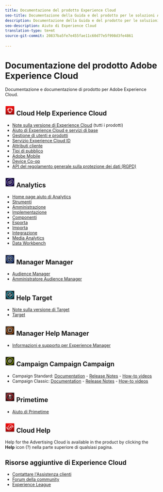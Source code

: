 ```yaml
---
title: Documentazione del prodotto Experience Cloud
seo-title: Documentazione della Guida e del prodotto per le soluzioni Adobe Experience Cloud.
description: Documentazione della Guida e del prodotto per le soluzioni Adobe Experience Cloud.
seo-description: Aiuto di Experience Cloud
translation-type: tm+mt
source-git-commit: 20837ba5fe7e455fae11c60d77e5f998d3fe4861

---
```



# Documentazione del prodotto Adobe Experience Cloud

Documentazione e documentazione di prodotto per Adobe Experience Cloud.

## ![Aiuto di Experience](assets/experience_cloud_appicon_32.png) Cloud Help Experience Cloud

* [Note sulla versione di Experience Cloud](https://docs.adobe.com/content/help/en/release-notes/experience-cloud/current.html) (tutti i prodotti)
* [Aiuto di Experience Cloud e servizi di base](https://docs.adobe.com/content/help/en/core-services/interface/experience-cloud.html)
* [Gestione di utenti e prodotti](https://docs.adobe.com/content/help/en/core-services/interface/manage-users-and-products/admin-getting-started.html)
* [Servizio Experience Cloud ID](https://docs.adobe.com/content/help/en/id-service/using/home.html)
* [Attributi cliente](https://docs.adobe.com/content/help/en/core-services/interface/customer-attributes/attributes.html)
* [Tipi di pubblico](https://docs.adobe.com/content/help/en/core-services/interface/audiences/audience-library.html)
* [Adobe Mobile](https://docs.adobe.com/content/help/en/mobile-services/using/home.html)
* [Device Co-op](https://docs.adobe.com/content/help/en/device-co-op/using/home.html)
* [API del regolamento generale sulla protezione dei dati (RGPD)](https://www.adobe.io/apis/experiencecloud/gdpr.html)

## ![Aiuto Aiuto di](assets/mc_analytics_32.png) Analytics

* [Home page aiuto di Analytics](https://docs.adobe.com/content/help/en/analytics/landing/home.html)
* [Strumenti](https://docs.adobe.com/content/help/en/analytics/analyze/home.html)
* [Amministrazione](https://docs.adobe.com/content/help/en/analytics/admin/home.html)
* [Implementazione](https://docs.adobe.com/content/help/en/analytics/implementation/home.html)
* [Componenti](https://docs.adobe.com/content/help/en/analytics/components/home.html)
* [Esporta](https://docs.adobe.com/content/help/en/analytics/export/home.html)
* [Importa](https://docs.adobe.com/content/help/en/analytics/import/home.html)
* [Integrazione](https://docs.adobe.com/content/help/en/analytics/integration/home.html)
* [Media Analytics](https://docs.adobe.com/content/help/en/media-analytics/using/media-overview.html)
* [Data Workbench](https://marketing.adobe.com/resources/help/en_US/insight/)

## ![Aiuto di Audience Manager Help](assets/mc_audiencemanager_32.png) Manager Manager

* [Audience Manager](https://marketing.adobe.com/resources/help/en_US/aam/)
* [Amministratore Audience Manager](https://marketing.adobe.com/resources/help/en_US/aam/admin/index.html)

## ![Aiuto di Target](assets/mc_target_32.png) Help Target

* [Note sulla versione di Target](https://docs.adobe.com/content/help/en/target/using/release-notes/release-notes.html)
* [Target](https://docs.adobe.com/content/help/en/target/using/target-home.html)

## ![Aiuto di Experience](assets/mc_experiencemanager_32.png) Manager Help Manager

* [Informazioni e supporto per Experience Manager](https://helpx.adobe.com/support/experience-manager.html)

## ![Aiuto](assets/mc_campaign_32.png) Campaign Campaign Campaign

* Campaign Standard: [Documentation](https://helpx.adobe.com/support/campaign/standard.html) - [Release Notes](https://docs.adobe.com/content/help/en/campaign-standard/using/release-notes/release-notes.html) - [How-to videos](https://docs.adobe.com/content/help/en/campaign-learn/campaign-standard-tutorials/overview.html)
* Campaign Classic: [Documentation](https://helpx.adobe.com/support/campaign/classic.html) - [Release Notes](https://docs.campaign.adobe.com/doc/AC/en/RN.html) - [How-to videos](https://docs.adobe.com/content/help/en/campaign-learn/campaign-classic-tutorials/overview.html)

## ![Aiuto di Primetime Help](assets/primetime_app_32.png) Primetime

* [Aiuto di Primetime](http://help.adobe.com/en_US/primetime/)

## ![Aiuto Help Cloud Help](assets/advertisingcloud_appicon_32.png) Cloud Help

Help for the Advertising Cloud is available in the product by clicking the **Help** icon (?) nella parte superiore di qualsiasi pagina.

## Risorse aggiuntive di Experience Cloud

* [Contattare l'Assistenza clienti](https://helpx.adobe.com/contact/enterprise-support.ec.html)
* [Forum della community](https://forums.adobe.com/community/experience-cloud)
* [Experience League](https://landing.adobe.com/experience-league/)
